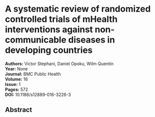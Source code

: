 # A systematic review of randomized controlled trials of mHealth interventions against non-communicable diseases in developing countries

**Authors:** Victor Stephani, Daniel Opoku, Wilm Quentin  
**Year:** None  
**Journal:** BMC Public Health  
**Volume:** 16  
**Issue:** 1  
**Pages:** 572  
**DOI:** 10.1186/s12889-016-3226-3  

## Abstract


